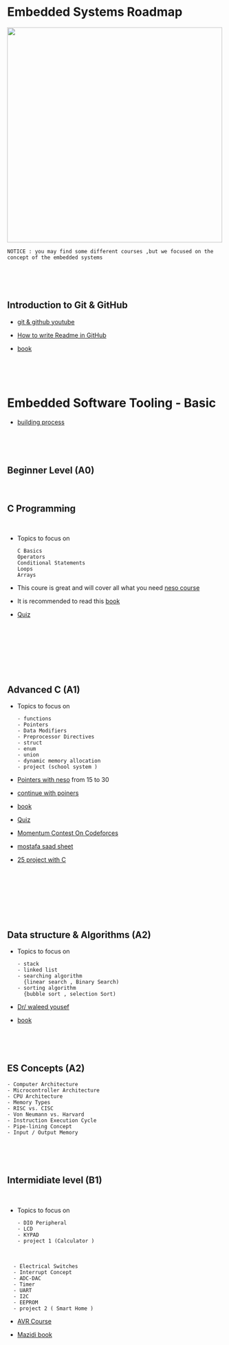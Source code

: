 # Embedded Systems Roadmap

<img src = "https://github.com/mmmmm222/Road-maps/assets/95083236/d1410caa-14e4-4524-9daa-983437828632" width ="500" height = "500" >

~~~
NOTICE : you may find some different courses ,but we focused on the concept of the embedded systems
~~~

<p>&nbsp;</p>
<p>&nbsp;</p>



## Introduction to Git & GitHub

* [git & github youtube ](https://www.youtube.com/watch?v=Q6G-J54vgKc&t=7346s)

* [How to write Readme in GitHub](https://www.youtube.com/watch?v=evz1LqEomTE)

* [book](https://drive.google.com/drive/folders/1kaEu_kqoa-nUY7j8gkvGcQLsUnFywqD8)

<p>&nbsp;</p>
<p>&nbsp;</p>

# Embedded Software Tooling - Basic

* [building process](https://www.udemy.com/course/embedded-system-tooling-basic/?referralCode=E905C5C007C14D5D2814)

<p>&nbsp;</p>
<p>&nbsp;</p>


##  Beginner Level (A0)
<p>&nbsp;</p>
<!-- ******************************************************* -->
<!-- ******************************************************* -->
<!-- ******************************************************* -->
<!-- ******************************************************* -->

## C Programming


<p>&nbsp;</p>

* Topics to focus on
  ~~~
  C Basics
  Operators
  Conditional Statements
  Loops
  Arrays
  ~~~

* This coure is great and will cover all what you need
[neso course](https://www.youtube.com/playlist?list=PLBlnK6fEyqRggZZgYpPMUxdY1CYkZtARR)

* It is recommended to read this 
[book](https://drive.google.com/file/d/1QJ39CZGrgYXs7onVxsgBOCU0gyl-_iRc/view?usp=drive_link)

* [Quiz](https://docs.google.com/forms/d/1DP4u-1MJ0XsEjqLOiJUiQHKQy11yjFofRW--Vm-704U/edit)

<p>&nbsp;</p>
<p>&nbsp;</p>
<!-- ******************************************************* -->
<!-- ******************************************************* -->
<!-- ******************************************************* -->
<!-- ******************************************************* -->
<!-- To make an embty line -->
<p>&nbsp;</p>
<p>&nbsp;</p>

<!-- ******************************************************* -->
<!-- ******************************************************* -->
<!-- ******************************************************* -->
<!-- ******************************************************* -->

## Advanced C  (A1)

* Topics to focus on
  ~~~
  - functions
  - Pointers
  - Data Modifiers
  - Preprocessor Directives
  - struct
  - enum
  - union
  - dynamic memory allocation
  - project (school system )
  ~~~


* [Pointers with neso](https://www.youtube.com/playlist?list=PLBlnK6fEyqRj9lld8sWIUNwlKfdUoPd1Y) from 15 to 30

* [continue with poiners](https://www.youtube.com/playlist?list=PL2_aWCzGMAwLZp6LMUKI3cc7pgGsasm2_)

* [book](https://drive.google.com/file/d/15c38tNQJIIiem_PQErl_oHzkXc9ly8Fu/view)

* [Quiz](https://docs.google.com/forms/d/1nKyrX9jb3dwwc_eUdiFucdp8qfo80etQ-b_wPP_pQl0/edit)

* [Momentum Contest On Codeforces](https://codeforces.com/group/tSRXotgMUm/contest/432087)

* [mostafa saad sheet](https://docs.google.com/spreadsheets/d/1iJZWP2nS_OB3kCTjq8L6TrJJ4o-5lhxDOyTaocSYc-k/edit#gid=84654839)

* [25 project with C](https://www.geeksforgeeks.org/c-projects/)
  
<p>&nbsp;</p>
<p>&nbsp;</p>

<!-- ******************************************************* -->
<!-- ******************************************************* -->
<!-- ******************************************************* -->
<!-- ******************************************************* -->

  
<p>&nbsp;</p>
<p>&nbsp;</p>
<!-- ******************************************************* -->
<!-- ******************************************************* -->
<!-- ******************************************************* -->
<!-- ******************************************************* -->

## Data structure & Algorithms  (A2)

* Topics to focus on
  ~~~
  - stack
  - linked list
  - searching algorithm
    {linear search , Binary Search)
  - sorting algorithm
    {bubble sort , selection Sort)
  ~~~
  
* [Dr/ waleed yousef](https://www.youtube.com/playlist?list=PLoK2Lr1miEm-5zCzKE8siQezj9rvQlnca)

* [book](https://drive.google.com/drive/folders/1kaEu_kqoa-nUY7j8gkvGcQLsUnFywqD8)

<p>&nbsp;</p>
<p>&nbsp;</p>

## ES Concepts  (A2)

  ~~~
  - Computer Architecture
  - Microcontroller Architecture
  - CPU Architecture
  - Memory Types
  - RISC vs. CISC
  - Von Neumann vs. Harvard
  - Instruction Execution Cycle
  - Pipe-lining Concept
  - Input / Output Memory
  ~~~

<p>&nbsp;</p>
<p>&nbsp;</p>


## Intermidiate level (B1)

<p>&nbsp;</p>

* Topics to focus on
  ~~~
  - DIO Peripheral
  - LCD
  - KYPAD
  - project 1 (Calculator )
  ~~~
<p>&nbsp;</p>

  ~~~
    - Electrical Switches
    - Interrupt Concept
    - ADC-DAC
    - Timer
    - UART
    - I2C
    - EEPROM
    - project 2 ( Smart Home )
  ~~~

  
 * [AVR Course](https://www.youtube.com/playlist?list=PLoiqjtgvXf9e2VJk8GWEXwECPM_7JRwkE)
 
 * [Mazidi book](https://drive.google.com/file/d/1zIbACN0ewcPSs0gRzlMu8bCPTVI5U8BI/view?usp=drive_link)
 
 
